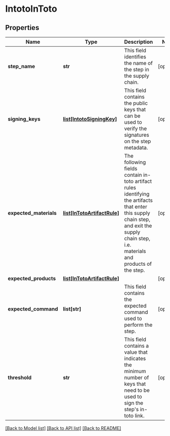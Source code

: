 # IntotoInToto

## Properties
Name | Type | Description | Notes
------------ | ------------- | ------------- | -------------
**step_name** | **str** | This field identifies the name of the step in the supply chain. | [optional] 
**signing_keys** | [**list[IntotoSigningKey]**](IntotoSigningKey.md) | This field contains the public keys that can be used to verify the signatures on the step metadata. | [optional] 
**expected_materials** | [**list[InTotoArtifactRule]**](InTotoArtifactRule.md) | The following fields contain in-toto artifact rules identifying the artifacts that enter this supply chain step, and exit the supply chain step, i.e. materials and products of the step. | [optional] 
**expected_products** | [**list[InTotoArtifactRule]**](InTotoArtifactRule.md) |  | [optional] 
**expected_command** | **list[str]** | This field contains the expected command used to perform the step. | [optional] 
**threshold** | **str** | This field contains a value that indicates the minimum number of keys that need to be used to sign the step&#39;s in-toto link. | [optional] 

[[Back to Model list]](../README.md#documentation-for-models) [[Back to API list]](../README.md#documentation-for-api-endpoints) [[Back to README]](../README.md)


